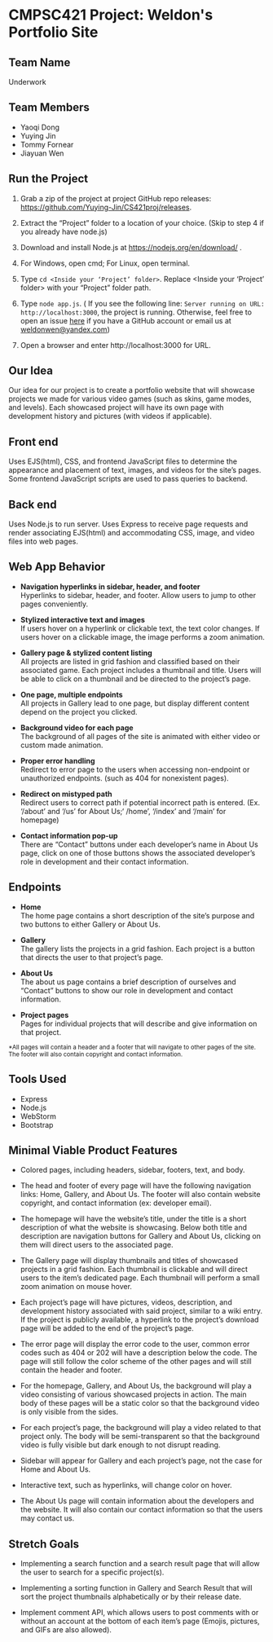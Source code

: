 # CMPSC421 Project: Weldon's Portfolio Site
## Team Name
Underwork

## Team Members 

* Yaoqi Dong
* Yuying Jin
* Tommy Fornear
* Jiayuan Wen

## Run the Project
1. Grab a zip of the project at project GitHub repo releases: https://github.com/Yuying-Jin/CS421proj/releases.

2. Extract the “Project” folder to a location of your choice. (Skip to step 4 if you already have node.js)

3. Download and install Node.js at https://nodejs.org/en/download/ .

4. For Windows, open cmd; For Linux, open terminal.
5. Type `cd <Inside your ‘Project’ folder>`. Replace <Inside your ‘Project’ folder> with your “Project” folder path.
6. Type `node app.js`.
   ( If you see the following line: `Server running on URL: http://localhost:3000`, the project is running. Otherwise, feel free to open an issue [here](https://github.com/Yuying-Jin/CS421proj/issues) if you have a GitHub account or email us at [weldonwen@yandex.com](mailto:weldonwen@yandex.com))
7. Open a browser and enter http://localhost:3000 for URL.

## Our Idea
Our idea for our project is to create a portfolio website that will showcase projects we made for various video games (such as skins, game modes, and levels). Each showcased project will have its own page with development history and pictures (with videos if applicable). 

## Front end
Uses EJS(html), CSS, and frontend JavaScript files to determine the appearance and placement of text, images, and videos for the site’s pages. Some frontend JavaScript scripts are used to pass queries to backend. 

## Back end
Uses Node.js to run server. Uses Express to receive page requests and render associating EJS(html) and accommodating CSS, image, and video files into web pages.

## Web App Behavior
* **Navigation hyperlinks in sidebar, header, and footer** \
Hyperlinks to sidebar, header, and footer. Allow users to jump to other pages conveniently.


* **Stylized interactive text and images** \
If users hover on a hyperlink or clickable text, the text color changes. If users hover on a clickable image, the image performs a zoom animation.


* **Gallery page & stylized content listing** \
All projects are listed in grid fashion and classified based on their associated game. Each project includes a thumbnail and title. Users will be able to click on a thumbnail and be directed to the project’s page.


* **One page, multiple endpoints** \
All projects in Gallery lead to one page, but display different content depend on the project you clicked. 


* **Background video for each page** \
The background of all pages of the site is animated with either video or custom made animation.


* **Proper error handling** \
Redirect to error page to the users when accessing non-endpoint or unauthorized endpoints. (such as 404 for nonexistent pages). 

* **Redirect on mistyped path** \
Redirect users to correct path if potential incorrect path is entered. (Ex. ‘/about’ and ‘/us’ for About Us;‘ /home’, ‘/index’ and ‘/main’ for homepage)

* **Contact information pop-up** \
There are “Contact” buttons under each developer’s name in About Us page, click on one of those buttons shows the associated developer’s role in development and their contact information. 



## Endpoints
* **Home** \
The home page contains a short description of the site’s purpose and two buttons to either Gallery or About Us.


* **Gallery** \
The gallery lists the projects in a grid fashion. Each project is a button that directs the user to that project’s page.


* **About Us** \
The about us page contains a brief description of ourselves and “Contact” buttons to show our role in development and contact information.


* **Project pages** \
Pages for individual projects that will describe and give information on that project.


<sub>*All pages will contain a header and a footer that will navigate to other pages of the site. The footer will also contain copyright and contact information.</sub>

## Tools Used
* Express
* Node.js
* WebStorm
* Bootstrap


## Minimal Viable Product Features
* Colored pages, including headers, sidebar, footers, text, and body.


* The head and footer of every page will have the following navigation links: Home, Gallery,  and About Us. The footer will also contain website copyright, and contact information (ex: developer email). 


* The homepage will have the website’s title, under the title is a short description of what the website is showcasing. Below both title and description are navigation buttons for Gallery and About Us, clicking on them will direct users to the associated page.


* The Gallery page will display thumbnails and titles of showcased projects in a grid fashion. Each thumbnail is clickable and will direct users to the item’s dedicated page. Each thumbnail will perform a small zoom animation on mouse hover. 

* Each project’s page will have pictures, videos, description, and development history associated with said project, similar to a wiki entry. If the project is publicly available, a hyperlink to the project’s download page will be added to the end of the project’s page. 

* The error page will display the error code to the user, common error codes such as 404 or 202 will have a description below the code. The page will still follow the color scheme of the other pages and will still contain the header and footer.

* For the homepage, Gallery, and About Us, the background will play a video consisting of various showcased projects in action. The main body of these pages will be a static color so that the background video is only visible from the sides.

* For each project’s page, the background will play a video related to that project only. The body will be semi-transparent so that the background video is fully visible but dark enough to not disrupt reading. 

* Sidebar will appear for Gallery and each project’s page, not the case for Home and About Us.

* Interactive text, such as hyperlinks, will change color on hover.

* The About Us page will contain information about the developers and the website. It will also contain our contact information so that the users may contact us. 

## Stretch Goals
* Implementing a search function and a search result page that will allow the user to search for a specific project(s).

* Implementing a sorting function in Gallery and Search Result that will sort the project thumbnails alphabetically or by their release date.

* Implement comment API, which allows users to post comments with or without an account at the bottom of each item’s page (Emojis, pictures, and GIFs are also allowed).

